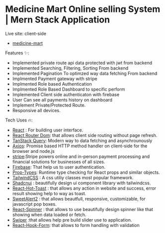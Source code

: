 # Medicine Mart Online selling System | Mern Stack Application

Live site: client-side

- [medicine-mart](https://pim-forge-client-app.vercel.app/)

Features ✨:

<ul>
    <li>Implemented private route api data protected with jwt from backend</li>
    <li>Implemented Searching, Filtering, Sorting From backend</li>
    <li>Implemented Pagination To optimzed way data fetching From backend</li>
    <li>Implmented Payment gateway with stripe</li>
    <li>Implmented Role based Authentication</li>
    <li>Implmented Role Based Dashboard to specific perform</li>
    <li>Implemented Client side authenticaton with firebase</li>
    <li>User Can see all payments history on dashboard</li>
    <li>Implement Private/Protected Route.</li>
    <li>Responsive all devices.</li>
</ul>

Tech Uses 🔥:

- [React](https://react.dev/) : For building user interface.
- [React Router Dom](https://reactrouter.com/en/main): that allows client side routing without page refresh.
- [TanStack Query](https://tanstack.com/query/latest): Modern way to data fetching and asynchrounously
- [Axios](https://axios-http.com/docs/intro): Promise based HTTP method handler on client-side for the browser and node.js
- [stripe](https://stripe.com/):Stripe powers online and in-person payment processing and financial solutions for businesses of all sizes.
- [Firebase](https://firebase.google.com/): That help us to user authentication.
- [Prop-Types](https://www.npmjs.com/package/prop-types): Runtime type checking for React props and similar objects.
- [TailwindCSS](https://tailwindcss.com/) : A css utiliy classes most popular framework.
- [Shadcnui](https://tailwindcss.com/) : beautifully design ui component library with tailwindcss.
- [React-Hot-Toast](https://react-hot-toast.com/) : that allows any action in website and success, error result showing help to way as toast.
- [SweetAlert2](https://sweetalert2.github.io/) : that allows beautfull, responsive, customizable, for javascript pop boxes.
- [React-Spinner](https://www.npmjs.com/package/react-spinners) : that allows to use beautifully design spinner like that showing when data loaded or fetch.
- [Swiper](https://swiperjs.com/) :that allows help pre build slider use to application.
- [React-Hook-Form](https://react-hook-form.com/): that allows to form handling with validation
